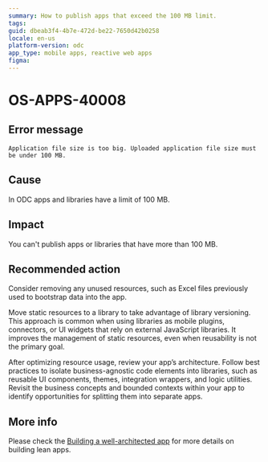 ```yaml
---
summary: How to publish apps that exceed the 100 MB limit.
tags:
guid: dbeab3f4-4b7e-472d-be22-7650d42b0258
locale: en-us
platform-version: odc
app_type: mobile apps, reactive web apps
figma: 
---
```


# OS-APPS-40008


## Error message

`Application file size is too big. Uploaded application file size must be under 100 MB.`

## Cause

In ODC apps and libraries have a limit of 100 MB.

## Impact

You can't publish apps or libraries that have more than 100 MB. 

## Recommended action

Consider removing any unused resources, such as Excel files previously used to bootstrap data into the app.

Move static resources to a library to take advantage of library versioning. This approach is common when using libraries as mobile plugins, connectors, or UI widgets that rely on external JavaScript libraries. It improves the management of static resources, even when reusability is not the primary goal.

After optimizing resource usage, review your app’s architecture. Follow best practices to isolate business-agnostic code elements into libraries, such as reusable UI components, themes, integration wrappers, and logic utilities. Revisit the business concepts and bounded contexts within your app to identify opportunities for splitting them into separate apps.

## More info

Please check the [Building a well-architected app](../../eap/app-architecture/recommended-architecture.md) for more details on building lean apps.
